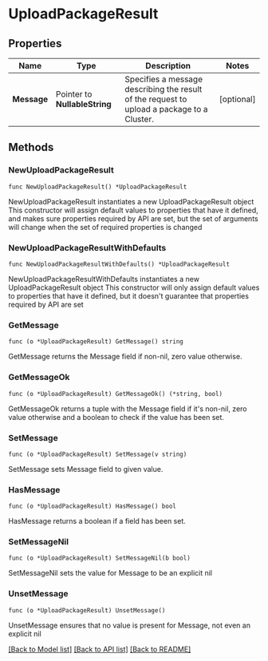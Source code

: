 # UploadPackageResult

## Properties

Name | Type | Description | Notes
------------ | ------------- | ------------- | -------------
**Message** | Pointer to **NullableString** | Specifies a message describing the result of the request to upload a package to a Cluster. | [optional] 

## Methods

### NewUploadPackageResult

`func NewUploadPackageResult() *UploadPackageResult`

NewUploadPackageResult instantiates a new UploadPackageResult object
This constructor will assign default values to properties that have it defined,
and makes sure properties required by API are set, but the set of arguments
will change when the set of required properties is changed

### NewUploadPackageResultWithDefaults

`func NewUploadPackageResultWithDefaults() *UploadPackageResult`

NewUploadPackageResultWithDefaults instantiates a new UploadPackageResult object
This constructor will only assign default values to properties that have it defined,
but it doesn't guarantee that properties required by API are set

### GetMessage

`func (o *UploadPackageResult) GetMessage() string`

GetMessage returns the Message field if non-nil, zero value otherwise.

### GetMessageOk

`func (o *UploadPackageResult) GetMessageOk() (*string, bool)`

GetMessageOk returns a tuple with the Message field if it's non-nil, zero value otherwise
and a boolean to check if the value has been set.

### SetMessage

`func (o *UploadPackageResult) SetMessage(v string)`

SetMessage sets Message field to given value.

### HasMessage

`func (o *UploadPackageResult) HasMessage() bool`

HasMessage returns a boolean if a field has been set.

### SetMessageNil

`func (o *UploadPackageResult) SetMessageNil(b bool)`

 SetMessageNil sets the value for Message to be an explicit nil

### UnsetMessage
`func (o *UploadPackageResult) UnsetMessage()`

UnsetMessage ensures that no value is present for Message, not even an explicit nil

[[Back to Model list]](../README.md#documentation-for-models) [[Back to API list]](../README.md#documentation-for-api-endpoints) [[Back to README]](../README.md)


